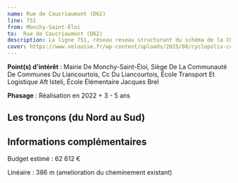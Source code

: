 ```yaml
---
name: Rue de Caucriaumont (D62)
line: 751
from: Monchy-Saint-Éloi
to:  Rue de Caucriaumont (D62) 
description: La ligne 751, réseau reseau structurant du schéma de la CCLVD (tronçon 151) concerne Monchy-Saint-Éloi - Rue de Caucriaumont (D62)
cover: https://www.velooise.fr/wp-content/uploads/2025/08/cyclopolis-cclvd-151.jpg
---
```


**Point(s) d'intérêt** : Mairie De Monchy-Saint-Éloi, Siège De La Communauté De Communes Du Liancourtois, Cc Du Liancourtois, École Transport Et Logistique Aft Isteli, École Élémentaire Jacques Brel

**Phasage** : Réalisation en 2022 + 3 - 5 ans

## Les tronçons (du Nord au Sud)



## Informations complémentaires

Budget estimé :  62 612 € 

Linéaire : 386 m (amelioration du cheminement existant)

